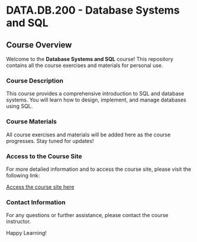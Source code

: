 # DATA.DB.200 - Database Systems and SQL

## Course Overview

Welcome to the **Database Systems and SQL** course! This repository contains all the course exercises and materials for personal use.

### Course Description

This course provides a comprehensive introduction to SQL and database systems. You will learn how to design, implement, and manage databases using SQL.

### Course Materials

All course exercises and materials will be added here as the course progresses. Stay tuned for updates!

### Access to the Course Site

For more detailed information and to access the course site, please visit the following link:

[Access the course site here](https://wetodev.rd.tuni.fi/weto5/viewTask.action?taskId=7529&tabId=0&dbId=4)

### Contact Information

For any questions or further assistance, please contact the course instructor.

Happy Learning!
